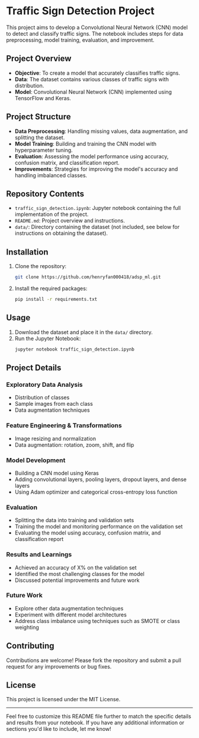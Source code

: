 
# Traffic Sign Detection Project

This project aims to develop a Convolutional Neural Network (CNN) model to detect and classify traffic signs. The notebook includes steps for data preprocessing, model training, evaluation, and improvement.

## Project Overview

- **Objective**: To create a model that accurately classifies traffic signs.
- **Data**: The dataset contains various classes of traffic signs with distribution.
- **Model**: Convolutional Neural Network (CNN) implemented using TensorFlow and Keras.

## Project Structure

- **Data Preprocessing**: Handling missing values, data augmentation, and splitting the dataset.
- **Model Training**: Building and training the CNN model with hyperparameter tuning.
- **Evaluation**: Assessing the model performance using accuracy, confusion matrix, and classification report.
- **Improvements**: Strategies for improving the model's accuracy and handling imbalanced classes.

## Repository Contents

- `traffic_sign_detection.ipynb`: Jupyter notebook containing the full implementation of the project.
- `README.md`: Project overview and instructions.
- `data/`: Directory containing the dataset (not included, see below for instructions on obtaining the dataset).

## Installation

1. Clone the repository:
    ```sh
    git clone https://github.com/henryfan000418/adsp_ml.git
    ```
2. Install the required packages:
    ```sh
    pip install -r requirements.txt
    ```

## Usage

1. Download the dataset and place it in the `data/` directory.
2. Run the Jupyter Notebook:
    ```sh
    jupyter notebook traffic_sign_detection.ipynb
    ```

## Project Details




### Exploratory Data Analysis

- Distribution of classes
- Sample images from each class
- Data augmentation techniques

### Feature Engineering & Transformations

- Image resizing and normalization
- Data augmentation: rotation, zoom, shift, and flip

### Model Development

- Building a CNN model using Keras
- Adding convolutional layers, pooling layers, dropout layers, and dense layers
- Using Adam optimizer and categorical cross-entropy loss function

### Evaluation

- Splitting the data into training and validation sets
- Training the model and monitoring performance on the validation set
- Evaluating the model using accuracy, confusion matrix, and classification report

### Results and Learnings

- Achieved an accuracy of X% on the validation set
- Identified the most challenging classes for the model
- Discussed potential improvements and future work

### Future Work

- Explore other data augmentation techniques
- Experiment with different model architectures
- Address class imbalance using techniques such as SMOTE or class weighting

## Contributing

Contributions are welcome! Please fork the repository and submit a pull request for any improvements or bug fixes.

## License

This project is licensed under the MIT License.

---

Feel free to customize this README file further to match the specific details and results from your notebook. If you have any additional information or sections you'd like to include, let me know!
